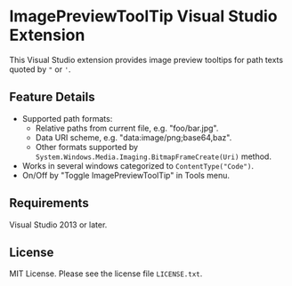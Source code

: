 # ImagePreviewToolTip Visual Studio Extension
This Visual Studio extension provides image preview tooltips for path texts quoted by `"` or `'`.

## Feature Details
* Supported path formats:
    + Relative paths from current file, e.g. "foo/bar.jpg".
    + Data URI scheme, e.g. "data:image/png;base64,baz".
    + Other formats supported by `System.Windows.Media.Imaging.BitmapFrameCreate(Uri)` method.
* Works in several windows categorized to `ContentType("Code")`.
* On/Off by "Toggle ImagePreviewToolTip" in Tools menu.

## Requirements
Visual Studio 2013 or later.

## License
MIT License. Please see the license file `LICENSE.txt`.
